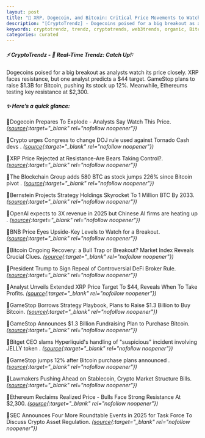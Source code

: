 ```yaml
---
layout: post
title: "🌅 XRP, Dogecoin, and Bitcoin: Critical Price Movements to Watch"
description: "[CryptoTrendz] - Dogecoins poised for a big breakout as analysts watch its price closely. XRP faces resistance, but one analyst predicts a $44 target. GameStop plans to raise $1.3B for Bitcoin, pushing its stock up 12%. Meanwhile, Ethereums testing key resistance at $2,300."
keywords: cryptotrendz, trendz, cryptotrends, web3trends, organic, Bitcoin, token, SEC, Market, revenue, CEO, AI, Trump, Crypto, XRP, BTC
categories: curated
---
```


##### ⚡ CryptoTrendz - 📌 *Real-Time Trendz: Catch Up!:*

Dogecoins poised for a big breakout as analysts watch its price closely. XRP faces resistance, but one analyst predicts a $44 target. GameStop plans to raise $1.3B for Bitcoin, pushing its stock up 12%. Meanwhile, Ethereums testing key resistance at $2,300.

##### ✨ *Here’s a quick glance:*


🔹Dogecoin Prepares To Explode - Analysts Say Watch This Price. *([source](https://s.avyag.com/js5k){:target="_blank" rel="nofollow noopener"})*

🔹Crypto urges Congress to change DOJ rule used against Tornado Cash devs . *([source](https://s.avyag.com/h3bm){:target="_blank" rel="nofollow noopener"})*

🔹XRP Price Rejected at Resistance-Are Bears Taking Control?. *([source](https://s.avyag.com/ha72){:target="_blank" rel="nofollow noopener"})*

🔹The Blockchain Group adds 580 BTC as stock jumps 226% since Bitcoin pivot . *([source](https://s.avyag.com/73vv){:target="_blank" rel="nofollow noopener"})*

🔹Bernstein Projects Strategy Holdings Skyrocket To 1 Million BTC By 2033. *([source](https://s.avyag.com/fhys){:target="_blank" rel="nofollow noopener"})*

🔹OpenAI expects to 3X revenue in 2025 but Chinese AI firms are heating up . *([source](https://s.avyag.com/deub){:target="_blank" rel="nofollow noopener"})*

🔹BNB Price Eyes Upside-Key Levels to Watch for a Breakout. *([source](https://s.avyag.com/5vfr){:target="_blank" rel="nofollow noopener"})*

🔹Bitcoin Ongoing Recovery: a Bull Trap or Breakout? Market Index Reveals Crucial Clues. *([source](https://s.avyag.com/o0rj){:target="_blank" rel="nofollow noopener"})*

🔹President Trump to Sign Repeal of Controversial DeFi Broker Rule. *([source](https://s.avyag.com/mywd){:target="_blank" rel="nofollow noopener"})*

🔹Analyst Unveils Extended XRP Price Target To $44, Reveals When To Take Profits. *([source](https://s.avyag.com/khid){:target="_blank" rel="nofollow noopener"})*

🔹GameStop Borrows Strategy Playbook, Plans to Raise $1.3 Billion to Buy Bitcoin. *([source](https://s.avyag.com/oshl){:target="_blank" rel="nofollow noopener"})*

🔹GameStop Announces $1.3 Billion Fundraising Plan to Purchase Bitcoin. *([source](https://s.avyag.com/c58m){:target="_blank" rel="nofollow noopener"})*

🔹Bitget CEO slams Hyperliquid's handling of "suspicious" incident involving JELLY token . *([source](https://s.avyag.com/2byc){:target="_blank" rel="nofollow noopener"})*

🔹GameStop jumps 12% after Bitcoin purchase plans announced . *([source](https://s.avyag.com/6l6h){:target="_blank" rel="nofollow noopener"})*

🔹Lawmakers Pushing Ahead on Stablecoin, Crypto Market Structure Bills. *([source](https://s.avyag.com/nj9o){:target="_blank" rel="nofollow noopener"})*

🔹Ethereum Reclaims Realized Price - Bulls Face Strong Resistance At $2,300. *([source](https://s.avyag.com/2o0o){:target="_blank" rel="nofollow noopener"})*

🔹SEC Announces Four More Roundtable Events in 2025 for Task Force To Discuss Crypto Asset Regulation. *([source](https://s.avyag.com/u7c9){:target="_blank" rel="nofollow noopener"})*
